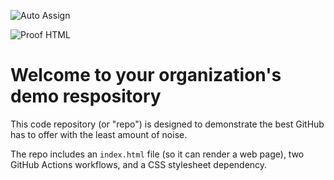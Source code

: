 ![Auto Assign](https://github.com/engs241/demo-repository/actions/workflows/auto-assign.yml/badge.svg)

![Proof HTML](https://github.com/engs241/demo-repository/actions/workflows/proof-html.yml/badge.svg)

# Welcome to your organization's demo respository
This code repository (or "repo") is designed to demonstrate the best GitHub has to offer with the least amount of noise.

The repo includes an `index.html` file (so it can render a web page), two GitHub Actions workflows, and a CSS stylesheet dependency.
